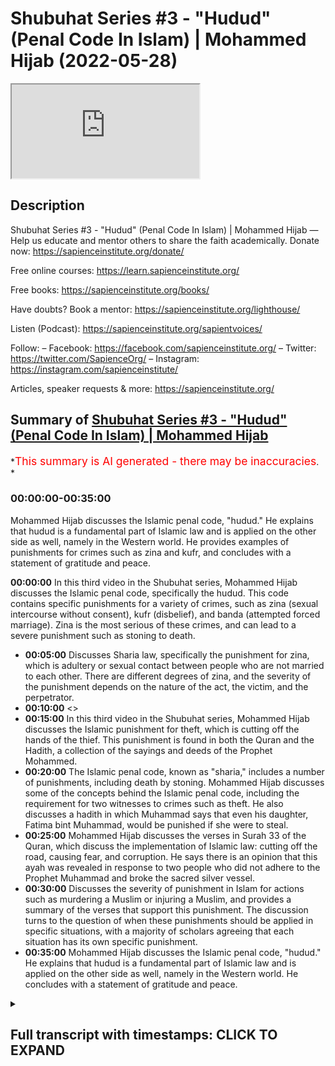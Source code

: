 # Shubuhat Series #3 - "Hudud" (Penal Code In Islam) | Mohammed Hijab (2022-05-28)

<iframe loading='lazy' allow='autoplay' src='https://www.youtube.com/embed/pVNN4R4fMng'></iframe>

## Description

Shubuhat Series #3 - "Hudud" (Penal Code In Islam) | Mohammed Hijab
—
Help us educate and mentor others to share the faith academically.
Donate now: <https://sapienceinstitute.org/donate/>

Free online courses: <https://learn.sapienceinstitute.org/>

Free books: <https://sapienceinstitute.org/books/>

Have doubts? Book a mentor: <https://sapienceinstitute.org/lighthouse/>

Listen (Podcast): <https://sapienceinstitute.org/sapientvoices/>

Follow:
– Facebook: <https://facebook.com/sapienceinstitute.org/>
– Twitter: <https://twitter.com/SapienceOrg/>
– Instagram: <https://instagram.com/sapienceinstitute/>

Articles, speaker requests & more: <https://sapienceinstitute.org/>

## Summary of [Shubuhat Series #3 - "Hudud" (Penal Code In Islam) | Mohammed Hijab](https://www.youtube.com/watch?v=pVNN4R4fMng)

*<span style="color:red; font-size:125%">This summary is AI generated - there may be inaccuracies</span>. *

### <a onclick="modifyYTiframeseektime('0')">00:00:00-00:35:00</a>

 Mohammed Hijab discusses the Islamic penal code, "hudud." He explains that hudud is a fundamental part of Islamic law and is applied on the other side as well, namely in the Western world. He provides examples of punishments for crimes such as zina and kufr, and concludes with a statement of gratitude and peace.

**<a onclick="modifyYTiframeseektime('0')">00:00:00</a>** In this third video in the Shubuhat series, Mohammed Hijab discusses the Islamic penal code, specifically the hudud. This code contains specific punishments for a variety of crimes, such as zina (sexual intercourse without consent), kufr (disbelief), and banda (attempted forced marriage). Zina is the most serious of these crimes, and can lead to a severe punishment such as stoning to death.

* **<a onclick="modifyYTiframeseektime('300')">00:05:00</a>** Discusses Sharia law, specifically the punishment for zina, which is adultery or sexual contact between people who are not married to each other. There are different degrees of zina, and the severity of the punishment depends on the nature of the act, the victim, and the perpetrator.
* **<a onclick="modifyYTiframeseektime('600')">00:10:00</a>** <>
* **<a onclick="modifyYTiframeseektime('900')">00:15:00</a>** In this third video in the Shubuhat series, Mohammed Hijab discusses the Islamic punishment for theft, which is cutting off the hands of the thief. This punishment is found in both the Quran and the Hadith, a collection of the sayings and deeds of the Prophet Mohammed.
* **<a onclick="modifyYTiframeseektime('1200')">00:20:00</a>** The Islamic penal code, known as "sharia," includes a number of punishments, including death by stoning. Mohammed Hijab discusses some of the concepts behind the Islamic penal code, including the requirement for two witnesses to crimes such as theft. He also discusses a hadith in which Muhammad says that even his daughter, Fatima bint Muhammad, would be punished if she were to steal.
* **<a onclick="modifyYTiframeseektime('1500')">00:25:00</a>** Mohammed Hijab discusses the verses in Surah 33 of the Quran, which discuss the implementation of Islamic law: cutting off the road, causing fear, and corruption. He says there is an opinion that this ayah was revealed in response to two people who did not adhere to the Prophet Muhammad and broke the sacred silver vessel.
* **<a onclick="modifyYTiframeseektime('1800')">00:30:00</a>** Discusses the severity of punishment in Islam for actions such as murdering a Muslim or injuring a Muslim, and provides a summary of the verses that support this punishment. The discussion turns to the question of when these punishments should be applied in specific situations, with a majority of scholars agreeing that each situation has its own specific punishment.
* **<a onclick="modifyYTiframeseektime('2100')">00:35:00</a>**  Mohammed Hijab discusses the Islamic penal code, "hudud." He explains that hudud is a fundamental part of Islamic law and is applied on the other side as well, namely in the Western world. He concludes with a statement of gratitude and peace.

<details><summary><h2>Full transcript with timestamps: CLICK TO EXPAND</h2></summary>

<a onclick="modifyYTiframeseektime('8')">0:00:08</a> welcome to another session  
<a onclick="modifyYTiframeseektime('9')">0:00:09</a> whereby we look at some of the  
<a onclick="modifyYTiframeseektime('12')">0:00:12</a> some of the misconceptions  
<a onclick="modifyYTiframeseektime('14')">0:00:14</a> about islam and we respond in kind today  
<a onclick="modifyYTiframeseektime('17')">0:00:17</a> we're going to be looking more generally  
<a onclick="modifyYTiframeseektime('18')">0:00:18</a> about the harod the punitive laws or the  
<a onclick="modifyYTiframeseektime('21')">0:00:21</a> penal code  
<a onclick="modifyYTiframeseektime('22')">0:00:22</a> in islam  
<a onclick="modifyYTiframeseektime('24')">0:00:24</a> and we've already dealt with riddha  
<a onclick="modifyYTiframeseektime('26')">0:00:26</a> which is  
<a onclick="modifyYTiframeseektime('27')">0:00:27</a> uh in the previous episode  
<a onclick="modifyYTiframeseektime('30')">0:00:30</a> and this is going to be something which  
<a onclick="modifyYTiframeseektime('31')">0:00:31</a> is participant-led so people here have  
<a onclick="modifyYTiframeseektime('33')">0:00:33</a> you know prepared something  
<a onclick="modifyYTiframeseektime('35')">0:00:35</a> and we have uh people of knowledge here  
<a onclick="modifyYTiframeseektime('36')">0:00:36</a> as well to correct us if we are wrong  
<a onclick="modifyYTiframeseektime('38')">0:00:38</a> because this is going to be a  
<a onclick="modifyYTiframeseektime('39')">0:00:39</a> intensive  
<a onclick="modifyYTiframeseektime('41')">0:00:41</a> uh class which requires specialism in  
<a onclick="modifyYTiframeseektime('43')">0:00:43</a> that area  
<a onclick="modifyYTiframeseektime('44')">0:00:44</a> meaning in the area of islamic  
<a onclick="modifyYTiframeseektime('46')">0:00:46</a> jurisprudence  
<a onclick="modifyYTiframeseektime('47')">0:00:47</a> so let's start with  
<a onclick="modifyYTiframeseektime('49')">0:00:49</a> uh the first  
<a onclick="modifyYTiframeseektime('50')">0:00:50</a> of  
<a onclick="modifyYTiframeseektime('51')">0:00:51</a> the hodud which we're going to be  
<a onclick="modifyYTiframeseektime('53')">0:00:53</a> dealing with today  
<a onclick="modifyYTiframeseektime('55')">0:00:55</a> let's start with something  
<a onclick="modifyYTiframeseektime('56')">0:00:56</a> maybe low laying in the sense which is  
<a onclick="modifyYTiframeseektime('59')">0:00:59</a> zina now zinna  
<a onclick="modifyYTiframeseektime('62')">0:01:02</a> yes there's there's two kinds of uh had  
<a onclick="modifyYTiframeseektime('65')">0:01:05</a> applied uh here  
<a onclick="modifyYTiframeseektime('67')">0:01:07</a> for two kinds of uh people  
<a onclick="modifyYTiframeseektime('69')">0:01:09</a> tell us what zuna is khan and tell us  
<a onclick="modifyYTiframeseektime('72')">0:01:12</a> what you've prepared what kind of uh  
<a onclick="modifyYTiframeseektime('75')">0:01:15</a> information you have on that  
<a onclick="modifyYTiframeseektime('77')">0:01:17</a> assalamualaikum  
<a onclick="modifyYTiframeseektime('86')">0:01:26</a> so zina is one of the uh  
<a onclick="modifyYTiframeseektime('88')">0:01:28</a> forbidden since one of the major  
<a onclick="modifyYTiframeseektime('90')">0:01:30</a> forbidden scenes uh in islam  
<a onclick="modifyYTiframeseektime('92')">0:01:32</a> after  
<a onclick="modifyYTiframeseektime('93')">0:01:33</a> a  
<a onclick="modifyYTiframeseektime('96')">0:01:36</a> mother  
<a onclick="modifyYTiframeseektime('98')">0:01:38</a> a mother killing someone yeah yeah  
<a onclick="modifyYTiframeseektime('101')">0:01:41</a> all religions agreed azina is  
<a onclick="modifyYTiframeseektime('104')">0:01:44</a> uh  
<a onclick="modifyYTiframeseektime('105')">0:01:45</a> norwegian allows it the pension the  
<a onclick="modifyYTiframeseektime('108')">0:01:48</a> punishment for zina is one of the most  
<a onclick="modifyYTiframeseektime('110')">0:01:50</a> severe punishments because it's violence  
<a onclick="modifyYTiframeseektime('112')">0:01:52</a> the owner of a lineage of  
<a onclick="modifyYTiframeseektime('115')">0:01:55</a> other personal people  
<a onclick="modifyYTiframeseektime('117')">0:01:57</a> and  
<a onclick="modifyYTiframeseektime('119')">0:01:59</a> in arabic and arabic the meaning of  
<a onclick="modifyYTiframeseektime('121')">0:02:01</a> dinner is immorality  
<a onclick="modifyYTiframeseektime('123')">0:02:03</a> and it has  
<a onclick="modifyYTiframeseektime('126')">0:02:06</a> a general meaning and a specific meaning  
<a onclick="modifyYTiframeseektime('130')">0:02:10</a> and  
<a onclick="modifyYTiframeseektime('131')">0:02:11</a> the general meaning includes that which  
<a onclick="modifyYTiframeseektime('133')">0:02:13</a> is punishable and the curse of  
<a onclick="modifyYTiframeseektime('136')">0:02:16</a> punishment and that which  
<a onclick="modifyYTiframeseektime('138')">0:02:18</a> it doesn't carry upon punishment  
<a onclick="modifyYTiframeseektime('140')">0:02:20</a> and  
<a onclick="modifyYTiframeseektime('143')">0:02:23</a> even a bus  
<a onclick="modifyYTiframeseektime('144')">0:02:24</a> uh  
<a onclick="modifyYTiframeseektime('146')">0:02:26</a> may love uh be  
<a onclick="modifyYTiframeseektime('148')">0:02:28</a> placed with him said i have never heard  
<a onclick="modifyYTiframeseektime('150')">0:02:30</a> any better definition of small fault  
<a onclick="modifyYTiframeseektime('153')">0:02:33</a> than which abu herrera  
<a onclick="modifyYTiframeseektime('162')">0:02:42</a> allah has decreed for every son of adam  
<a onclick="modifyYTiframeseektime('164')">0:02:44</a> his share of izina and there is no way  
<a onclick="modifyYTiframeseektime('166')">0:02:46</a> to escape from it the zener of the eyes  
<a onclick="modifyYTiframeseektime('169')">0:02:49</a> is aggressive of the tongue is the  
<a onclick="modifyYTiframeseektime('171')">0:02:51</a> speaking and the gene of the mind is  
<a onclick="modifyYTiframeseektime('173')">0:02:53</a> wishing and hopping  
<a onclick="modifyYTiframeseektime('174')">0:02:54</a> then the private part either acts upon  
<a onclick="modifyYTiframeseektime('177')">0:02:57</a> this or it doesn't  
<a onclick="modifyYTiframeseektime('180')">0:03:00</a> um  
<a onclick="modifyYTiframeseektime('183')">0:03:03</a> so basically xena is not always  
<a onclick="modifyYTiframeseektime('185')">0:03:05</a> associated with uh  
<a onclick="modifyYTiframeseektime('187')">0:03:07</a> private parts itself all right so let's  
<a onclick="modifyYTiframeseektime('189')">0:03:09</a> stop there for a second there's a very  
<a onclick="modifyYTiframeseektime('190')">0:03:10</a> powerful hadith a very important one  
<a onclick="modifyYTiframeseektime('193')">0:03:13</a> um  
<a onclick="modifyYTiframeseektime('194')">0:03:14</a> the hadith of that there's a share of  
<a onclick="modifyYTiframeseektime('195')">0:03:15</a> zina attributed to everyone that's the  
<a onclick="modifyYTiframeseektime('197')">0:03:17</a> son of adam  
<a onclick="modifyYTiframeseektime('198')">0:03:18</a> and that so zilla in the sense that you  
<a onclick="modifyYTiframeseektime('200')">0:03:20</a> know you can look at something and you  
<a onclick="modifyYTiframeseektime('201')">0:03:21</a> cannot lower your gaze  
<a onclick="modifyYTiframeseektime('203')">0:03:23</a> that's a kind of zina but it's that kind  
<a onclick="modifyYTiframeseektime('205')">0:03:25</a> of zina is that punishable like if  
<a onclick="modifyYTiframeseektime('207')">0:03:27</a> someone looks at someone you're gonna  
<a onclick="modifyYTiframeseektime('208')">0:03:28</a> get punished for that  
<a onclick="modifyYTiframeseektime('210')">0:03:30</a> uh you could be punished and yeah after  
<a onclick="modifyYTiframeseektime('214')">0:03:34</a> yeah yeah but is there a punitive love  
<a onclick="modifyYTiframeseektime('215')">0:03:35</a> for no no  
<a onclick="modifyYTiframeseektime('217')">0:03:37</a> so um  
<a onclick="modifyYTiframeseektime('218')">0:03:38</a> this is a good uh hadith because it's  
<a onclick="modifyYTiframeseektime('221')">0:03:41</a> very powerful but the zina that we're  
<a onclick="modifyYTiframeseektime('223')">0:03:43</a> looking for at is what kind of what what  
<a onclick="modifyYTiframeseektime('225')">0:03:45</a> kind what do we mean by zina  
<a onclick="modifyYTiframeseektime('227')">0:03:47</a> um  
<a onclick="modifyYTiframeseektime('229')">0:03:49</a> we mean zina more in in terms of uh  
<a onclick="modifyYTiframeseektime('232')">0:03:52</a> religious understanding yeah so uh the  
<a onclick="modifyYTiframeseektime('234')">0:03:54</a> the what the fukuha understand by the  
<a onclick="modifyYTiframeseektime('236')">0:03:56</a> word zina  
<a onclick="modifyYTiframeseektime('237')">0:03:57</a> or meaning what the jurors understand  
<a onclick="modifyYTiframeseektime('239')">0:03:59</a> what does it entail  
<a onclick="modifyYTiframeseektime('246')">0:04:06</a> they talk more about in the  
<a onclick="modifyYTiframeseektime('248')">0:04:08</a> sexual intercourse yes okay yeah so how  
<a onclick="modifyYTiframeseektime('250')">0:04:10</a> did you define that  
<a onclick="modifyYTiframeseektime('252')">0:04:12</a> so it would be uh  
<a onclick="modifyYTiframeseektime('255')">0:04:15</a> that which includes uh penetration  
<a onclick="modifyYTiframeseektime('258')">0:04:18</a> and how do you define that sorry to be  
<a onclick="modifyYTiframeseektime('259')">0:04:19</a> specific well they have very specific  
<a onclick="modifyYTiframeseektime('262')">0:04:22</a> they have very specific so they yeah so  
<a onclick="modifyYTiframeseektime('263')">0:04:23</a> basically in this representation so  
<a onclick="modifyYTiframeseektime('267')">0:04:27</a> in the sense of like  
<a onclick="modifyYTiframeseektime('269')">0:04:29</a> the power of the penis needs to  
<a onclick="modifyYTiframeseektime('272')">0:04:32</a> just go  
<a onclick="modifyYTiframeseektime('274')">0:04:34</a> in  
<a onclick="modifyYTiframeseektime('274')">0:04:34</a> inside  
<a onclick="modifyYTiframeseektime('276')">0:04:36</a> uh the private parts of the female i  
<a onclick="modifyYTiframeseektime('278')">0:04:38</a> mean yeah  
<a onclick="modifyYTiframeseektime('279')">0:04:39</a> though though  
<a onclick="modifyYTiframeseektime('283')">0:04:43</a> literally what they say is like you know  
<a onclick="modifyYTiframeseektime('286')">0:04:46</a> which is like the tip of the so like the  
<a onclick="modifyYTiframeseektime('289')">0:04:49</a> tip of the penis the head of the penis  
<a onclick="modifyYTiframeseektime('291')">0:04:51</a> it goes into  
<a onclick="modifyYTiframeseektime('293')">0:04:53</a> either  
<a onclick="modifyYTiframeseektime('294')">0:04:54</a> the vagina or the anus  
<a onclick="modifyYTiframeseektime('298')">0:04:58</a> both of those two things any of those  
<a onclick="modifyYTiframeseektime('300')">0:05:00</a> two things are one thing yeah both of  
<a onclick="modifyYTiframeseektime('302')">0:05:02</a> those things will be considered  
<a onclick="modifyYTiframeseektime('304')">0:05:04</a> so there's a hat for that there's a  
<a onclick="modifyYTiframeseektime('306')">0:05:06</a> punitive law that's where the punitive  
<a onclick="modifyYTiframeseektime('308')">0:05:08</a> laws are let me be sorry to be very  
<a onclick="modifyYTiframeseektime('310')">0:05:10</a> annie this might be any sorry to be uh  
<a onclick="modifyYTiframeseektime('313')">0:05:13</a> yani whatever but if somebody  
<a onclick="modifyYTiframeseektime('316')">0:05:16</a> if if somebody put his penis in  
<a onclick="modifyYTiframeseektime('318')">0:05:18</a> someone's mouth  
<a onclick="modifyYTiframeseektime('322')">0:05:22</a> is there a had attached to that  
<a onclick="modifyYTiframeseektime('323')">0:05:23</a> necessarily  
<a onclick="modifyYTiframeseektime('325')">0:05:25</a> okay there might be something else  
<a onclick="modifyYTiframeseektime('327')">0:05:27</a> called tazirat or you know that  
<a onclick="modifyYTiframeseektime('329')">0:05:29</a> but there's no had right there's no  
<a onclick="modifyYTiframeseektime('331')">0:05:31</a> actual and we'll talk about what the  
<a onclick="modifyYTiframeseektime('332')">0:05:32</a> head is there's no actual uh punishment  
<a onclick="modifyYTiframeseektime('335')">0:05:35</a> in a punitive sense  
<a onclick="modifyYTiframeseektime('337')">0:05:37</a> what about and sorry once again for the  
<a onclick="modifyYTiframeseektime('339')">0:05:39</a> explicit nature but we're living in the  
<a onclick="modifyYTiframeseektime('340')">0:05:40</a> lgbtq era  
<a onclick="modifyYTiframeseektime('342')">0:05:42</a> and this needs to be delineated but if a  
<a onclick="modifyYTiframeseektime('345')">0:05:45</a> woman  
<a onclick="modifyYTiframeseektime('347')">0:05:47</a> puts her vagina on another woman's  
<a onclick="modifyYTiframeseektime('348')">0:05:48</a> vagina  
<a onclick="modifyYTiframeseektime('351')">0:05:51</a> there's no heart for that  
<a onclick="modifyYTiframeseektime('352')">0:05:52</a> yeah once again this goes into the realm  
<a onclick="modifyYTiframeseektime('354')">0:05:54</a> of  
<a onclick="modifyYTiframeseektime('355')">0:05:55</a> so something which the the authorities  
<a onclick="modifyYTiframeseektime('357')">0:05:57</a> will have to look at  
<a onclick="modifyYTiframeseektime('359')">0:05:59</a> because  
<a onclick="modifyYTiframeseektime('359')">0:05:59</a> so this is very important as zena is  
<a onclick="modifyYTiframeseektime('362')">0:06:02</a> defined very very strictly actually  
<a onclick="modifyYTiframeseektime('365')">0:06:05</a> what about if a man and a woman  
<a onclick="modifyYTiframeseektime('367')">0:06:07</a> touch each other in anything except for  
<a onclick="modifyYTiframeseektime('370')">0:06:10</a> the penetration like they molest each  
<a onclick="modifyYTiframeseektime('372')">0:06:12</a> other they'll put it that way or  
<a onclick="modifyYTiframeseektime('374')">0:06:14</a> feel  
<a onclick="modifyYTiframeseektime('375')">0:06:15</a> feel each other up or i don't know the  
<a onclick="modifyYTiframeseektime('376')">0:06:16</a> language of the foreplay or yeah the  
<a onclick="modifyYTiframeseektime('380')">0:06:20</a> is enough but it's not it's not  
<a onclick="modifyYTiframeseektime('383')">0:06:23</a> punishable it's not the one that we're  
<a onclick="modifyYTiframeseektime('384')">0:06:24</a> talking about where there's ahead  
<a onclick="modifyYTiframeseektime('387')">0:06:27</a> continue please  
<a onclick="modifyYTiframeseektime('389')">0:06:29</a> um yeah so  
<a onclick="modifyYTiframeseektime('391')">0:06:31</a> we have  
<a onclick="modifyYTiframeseektime('392')">0:06:32</a> a we have i ass in the quran where god  
<a onclick="modifyYTiframeseektime('395')">0:06:35</a> forbids  
<a onclick="modifyYTiframeseektime('397')">0:06:37</a> xena and anything that leads to zina  
<a onclick="modifyYTiframeseektime('399')">0:06:39</a> uh such as afrulkan 25 6870  
<a onclick="modifyYTiframeseektime('403')">0:06:43</a> uh shall every day  
<a onclick="modifyYTiframeseektime('407')">0:06:47</a> and those who invoke not any other god  
<a onclick="modifyYTiframeseektime('409')">0:06:49</a> along with allah nor kill such life as  
<a onclick="modifyYTiframeseektime('412')">0:06:52</a> allah has forbidden except for just  
<a onclick="modifyYTiframeseektime('414')">0:06:54</a> cause nor commit illegal sexual  
<a onclick="modifyYTiframeseektime('416')">0:06:56</a> intercourse and whoever does this shall  
<a onclick="modifyYTiframeseektime('418')">0:06:58</a> receive the punishment  
<a onclick="modifyYTiframeseektime('421')">0:07:01</a> the turn the tournament  
<a onclick="modifyYTiframeseektime('423')">0:07:03</a> will be doubled to him and on the day of  
<a onclick="modifyYTiframeseektime('424')">0:07:04</a> the resurrection and he will abide the  
<a onclick="modifyYTiframeseektime('427')">0:07:07</a> ring  
<a onclick="modifyYTiframeseektime('428')">0:07:08</a> in disgrace except those who repent and  
<a onclick="modifyYTiframeseektime('430')">0:07:10</a> believe and those  
<a onclick="modifyYTiframeseektime('433')">0:07:13</a> those sorry and believe and do righteous  
<a onclick="modifyYTiframeseektime('436')">0:07:16</a> deeds  
<a onclick="modifyYTiframeseektime('436')">0:07:16</a> for those allah will change the sins  
<a onclick="modifyYTiframeseektime('438')">0:07:18</a> into good deeds and allies  
<a onclick="modifyYTiframeseektime('440')">0:07:20</a> of  
<a onclick="modifyYTiframeseektime('441')">0:07:21</a> forgiving and most merciful  
<a onclick="modifyYTiframeseektime('444')">0:07:24</a> we also have a sural israel 1732  
<a onclick="modifyYTiframeseektime('448')">0:07:28</a> and  
<a onclick="modifyYTiframeseektime('449')">0:07:29</a> come not need to unlawful sexual  
<a onclick="modifyYTiframeseektime('451')">0:07:31</a> intercourse but it is a  
<a onclick="modifyYTiframeseektime('453')">0:07:33</a> fajisa fahisha sorry flash faction and  
<a onclick="modifyYTiframeseektime('457')">0:07:37</a> um and  
<a onclick="modifyYTiframeseektime('458')">0:07:38</a> it would weigh  
<a onclick="modifyYTiframeseektime('459')">0:07:39</a> an evil way exactly  
<a onclick="modifyYTiframeseektime('462')">0:07:42</a> so  
<a onclick="modifyYTiframeseektime('465')">0:07:45</a> said the scholars said that the phrase  
<a onclick="modifyYTiframeseektime('468')">0:07:48</a> and come not even close come no need to  
<a onclick="modifyYTiframeseektime('471')">0:07:51</a> enough or sexual intercourse is more  
<a onclick="modifyYTiframeseektime('473')">0:07:53</a> eloquent than merely just saying don't  
<a onclick="modifyYTiframeseektime('475')">0:07:55</a> come  
<a onclick="modifyYTiframeseektime('476')">0:07:56</a> then  
<a onclick="modifyYTiframeseektime('478')">0:07:58</a> because the meaning is  
<a onclick="modifyYTiframeseektime('479')">0:07:59</a> uh do not even come close to you know  
<a onclick="modifyYTiframeseektime('482')">0:08:02</a> basically yeah yeah but now my question  
<a onclick="modifyYTiframeseektime('484')">0:08:04</a> to you is what is the  
<a onclick="modifyYTiframeseektime('486')">0:08:06</a> punishment for zina and what categories  
<a onclick="modifyYTiframeseektime('489')">0:08:09</a> do we have for it so say for let's put  
<a onclick="modifyYTiframeseektime('491')">0:08:11</a> ourselves in a situation classically now  
<a onclick="modifyYTiframeseektime('493')">0:08:13</a> we're not saying this is implementable  
<a onclick="modifyYTiframeseektime('494')">0:08:14</a> just to be very clear in the uk or  
<a onclick="modifyYTiframeseektime('496')">0:08:16</a> europe or something like that we're not  
<a onclick="modifyYTiframeseektime('498')">0:08:18</a> saying that you can do this in your  
<a onclick="modifyYTiframeseektime('500')">0:08:20</a> homes or that's so you know we are  
<a onclick="modifyYTiframeseektime('502')">0:08:22</a> saying classically in an islamic state  
<a onclick="modifyYTiframeseektime('504')">0:08:24</a> what would have been the punishment  
<a onclick="modifyYTiframeseektime('506')">0:08:26</a> for  
<a onclick="modifyYTiframeseektime('507')">0:08:27</a> uh  
<a onclick="modifyYTiframeseektime('508')">0:08:28</a> for something like zana what and what  
<a onclick="modifyYTiframeseektime('510')">0:08:30</a> kind of categories do we have  
<a onclick="modifyYTiframeseektime('513')">0:08:33</a> so  
<a onclick="modifyYTiframeseektime('514')">0:08:34</a> and the degree so the  
<a onclick="modifyYTiframeseektime('516')">0:08:36</a> scene of genome  
<a onclick="modifyYTiframeseektime('517')">0:08:37</a> the degree may  
<a onclick="modifyYTiframeseektime('518')">0:08:38</a> vary basically  
<a onclick="modifyYTiframeseektime('520')">0:08:40</a> and the gravity of defense depends also  
<a onclick="modifyYTiframeseektime('522')">0:08:42</a> on the nature of of the circumstances of  
<a onclick="modifyYTiframeseektime('524')">0:08:44</a> the deed  
<a onclick="modifyYTiframeseektime('525')">0:08:45</a> although all zina is haram  
<a onclick="modifyYTiframeseektime('529')">0:08:49</a> media cena actually major  
<a onclick="modifyYTiframeseektime('532')">0:08:52</a> scene military a medicine  
<a onclick="modifyYTiframeseektime('535')">0:08:55</a> an act of immorality  
<a onclick="modifyYTiframeseektime('537')">0:08:57</a> would be  
<a onclick="modifyYTiframeseektime('538')">0:08:58</a> for instance  
<a onclick="modifyYTiframeseektime('539')">0:08:59</a> having a  
<a onclick="modifyYTiframeseektime('542')">0:09:02</a> sexual intercourse  
<a onclick="modifyYTiframeseektime('544')">0:09:04</a> with someone that is  
<a onclick="modifyYTiframeseektime('546')">0:09:06</a> your  
<a onclick="modifyYTiframeseektime('547')">0:09:07</a> family member such as you know okay  
<a onclick="modifyYTiframeseektime('549')">0:09:09</a> that's that's a good that's a good way  
<a onclick="modifyYTiframeseektime('550')">0:09:10</a> of  
<a onclick="modifyYTiframeseektime('551')">0:09:11</a> it's yeah  
<a onclick="modifyYTiframeseektime('552')">0:09:12</a> that's a that's a good way to start  
<a onclick="modifyYTiframeseektime('553')">0:09:13</a> actually because we forget that  
<a onclick="modifyYTiframeseektime('554')">0:09:14</a> sometimes for example you're saying that  
<a onclick="modifyYTiframeseektime('557')">0:09:17</a> having intercourse with your mom sorry  
<a onclick="modifyYTiframeseektime('560')">0:09:20</a> to say or your sister or something like  
<a onclick="modifyYTiframeseektime('563')">0:09:23</a> that  
<a onclick="modifyYTiframeseektime('563')">0:09:23</a> that the punishment for that some some  
<a onclick="modifyYTiframeseektime('565')">0:09:25</a> jurors have said  
<a onclick="modifyYTiframeseektime('567')">0:09:27</a> is you know is is a higher punishment  
<a onclick="modifyYTiframeseektime('569')">0:09:29</a> even than the punishment that is  
<a onclick="modifyYTiframeseektime('571')">0:09:31</a> prescribed for the rest of yeah yeah and  
<a onclick="modifyYTiframeseektime('577')">0:09:37</a> so obviously  
<a onclick="modifyYTiframeseektime('579')">0:09:39</a> if the person  
<a onclick="modifyYTiframeseektime('581')">0:09:41</a> after we have  
<a onclick="modifyYTiframeseektime('583')">0:09:43</a> if the person is your neighbor or the  
<a onclick="modifyYTiframeseektime('586')">0:09:46</a> person is a  
<a onclick="modifyYTiframeseektime('590')">0:09:50</a> the husband is on uh  
<a onclick="modifyYTiframeseektime('592')">0:09:52</a> on jihad or the husband is away  
<a onclick="modifyYTiframeseektime('595')">0:09:55</a> so  
<a onclick="modifyYTiframeseektime('596')">0:09:56</a> depending on how many  
<a onclick="modifyYTiframeseektime('598')">0:09:58</a> things you affect  
<a onclick="modifyYTiframeseektime('600')">0:10:00</a> the punishment is worse okay well let's  
<a onclick="modifyYTiframeseektime('602')">0:10:02</a> let's start you're right i mean this is  
<a onclick="modifyYTiframeseektime('603')">0:10:03</a> a very good powerful point so  
<a onclick="modifyYTiframeseektime('605')">0:10:05</a> maybe people would have forgotten  
<a onclick="modifyYTiframeseektime('608')">0:10:08</a> what's the punishment for someone who's  
<a onclick="modifyYTiframeseektime('610')">0:10:10</a> never been married before man or woman  
<a onclick="modifyYTiframeseektime('613')">0:10:13</a> committing a sexual act  
<a onclick="modifyYTiframeseektime('616')">0:10:16</a> and that can that has been witnessed by  
<a onclick="modifyYTiframeseektime('617')">0:10:17</a> four male um  
<a onclick="modifyYTiframeseektime('620')">0:10:20</a> just witnesses that have all seen the  
<a onclick="modifyYTiframeseektime('622')">0:10:22</a> pen go into the ink what's the meaning  
<a onclick="modifyYTiframeseektime('624')">0:10:24</a> that the penis going into the vagina  
<a onclick="modifyYTiframeseektime('626')">0:10:26</a> what is the punishment for that so  
<a onclick="modifyYTiframeseektime('630')">0:10:30</a> for those that kumasina before married  
<a onclick="modifyYTiframeseektime('633')">0:10:33</a> meaning they're not married  
<a onclick="modifyYTiframeseektime('634')">0:10:34</a> or none of them so  
<a onclick="modifyYTiframeseektime('637')">0:10:37</a> neither the boy or the girl are made  
<a onclick="modifyYTiframeseektime('640')">0:10:40</a> it's a hundred lashes yes  
<a onclick="modifyYTiframeseektime('642')">0:10:42</a> uh if  
<a onclick="modifyYTiframeseektime('644')">0:10:44</a> obviously they need four weaknesses  
<a onclick="modifyYTiframeseektime('647')">0:10:47</a> uh that can prove and i can testify that  
<a onclick="modifyYTiframeseektime('650')">0:10:50</a> what if there's only three witnesses  
<a onclick="modifyYTiframeseektime('652')">0:10:52</a> by the four male witnesses you know what  
<a onclick="modifyYTiframeseektime('654')">0:10:54</a> if there's three  
<a onclick="modifyYTiframeseektime('655')">0:10:55</a> yeah it's not enough well if there's two  
<a onclick="modifyYTiframeseektime('657')">0:10:57</a> no it's not enough it needs to be four  
<a onclick="modifyYTiframeseektime('659')">0:10:59</a> and this you can't you can't use a  
<a onclick="modifyYTiframeseektime('663')">0:11:03</a> dna  
<a onclick="modifyYTiframeseektime('664')">0:11:04</a> or a video or anything it needs to be  
<a onclick="modifyYTiframeseektime('668')">0:11:08</a> a  
<a onclick="modifyYTiframeseektime('669')">0:11:09</a> a  
<a onclick="modifyYTiframeseektime('670')">0:11:10</a> a person needs to be four persons  
<a onclick="modifyYTiframeseektime('673')">0:11:13</a> to to be able to okay what if the person  
<a onclick="modifyYTiframeseektime('676')">0:11:16</a> confesses  
<a onclick="modifyYTiframeseektime('677')">0:11:17</a> if the person confesses yeah that's  
<a onclick="modifyYTiframeseektime('679')">0:11:19</a> polite okay what if one of them  
<a onclick="modifyYTiframeseektime('681')">0:11:21</a> confesses and the other one denies  
<a onclick="modifyYTiframeseektime('685')">0:11:25</a> that's a good question  
<a onclick="modifyYTiframeseektime('686')">0:11:26</a> okay we'll pause the video in a second  
<a onclick="modifyYTiframeseektime('689')">0:11:29</a> these questions are going to come to  
<a onclick="modifyYTiframeseektime('690')">0:11:30</a> mind  
<a onclick="modifyYTiframeseektime('692')">0:11:32</a> i i i'm going to make sure of it  
<a onclick="modifyYTiframeseektime('694')">0:11:34</a> but the point the point is is that  
<a onclick="modifyYTiframeseektime('698')">0:11:38</a> we need to differentiate between two  
<a onclick="modifyYTiframeseektime('699')">0:11:39</a> things yeah  
<a onclick="modifyYTiframeseektime('700')">0:11:40</a> the one who's been married before and  
<a onclick="modifyYTiframeseektime('702')">0:11:42</a> the one who's not been married before  
<a onclick="modifyYTiframeseektime('703')">0:11:43</a> because the majority of jurors  
<a onclick="modifyYTiframeseektime('705')">0:11:45</a> they define the mohsan as the person  
<a onclick="modifyYTiframeseektime('708')">0:11:48</a> who's been married before so for example  
<a onclick="modifyYTiframeseektime('710')">0:11:50</a> say you've got married  
<a onclick="modifyYTiframeseektime('713')">0:11:53</a> and then you got divorced  
<a onclick="modifyYTiframeseektime('715')">0:11:55</a> yeah  
<a onclick="modifyYTiframeseektime('716')">0:11:56</a> the punishment for you will forever be  
<a onclick="modifyYTiframeseektime('718')">0:11:58</a> different now to the one who's never  
<a onclick="modifyYTiframeseektime('720')">0:12:00</a> been married before  
<a onclick="modifyYTiframeseektime('722')">0:12:02</a> i have a question  
<a onclick="modifyYTiframeseektime('723')">0:12:03</a> no problem but do you get the concept  
<a onclick="modifyYTiframeseektime('725')">0:12:05</a> first so repeat to me what i've just  
<a onclick="modifyYTiframeseektime('727')">0:12:07</a> said so basically if you if you have if  
<a onclick="modifyYTiframeseektime('729')">0:12:09</a> you're never married before  
<a onclick="modifyYTiframeseektime('731')">0:12:11</a> your punishment would be 100 lashes but  
<a onclick="modifyYTiframeseektime('733')">0:12:13</a> if you once you get married even if you  
<a onclick="modifyYTiframeseektime('735')">0:12:15</a> get divorced yes  
<a onclick="modifyYTiframeseektime('737')">0:12:17</a> your punishment is not the same what is  
<a onclick="modifyYTiframeseektime('739')">0:12:19</a> that it's done it's turning to death  
<a onclick="modifyYTiframeseektime('741')">0:12:21</a> yeah so it's a capital punishment yes  
<a onclick="modifyYTiframeseektime('743')">0:12:23</a> that's the classical law yeah  
<a onclick="modifyYTiframeseektime('745')">0:12:25</a> okay and uh is that just is that is only  
<a onclick="modifyYTiframeseektime('747')">0:12:27</a> for men or for women as well  
<a onclick="modifyYTiframeseektime('749')">0:12:29</a> for what so it's not a male disc it's  
<a onclick="modifyYTiframeseektime('750')">0:12:30</a> not a  
<a onclick="modifyYTiframeseektime('751')">0:12:31</a> female discrimination law no so it's for  
<a onclick="modifyYTiframeseektime('754')">0:12:34</a> both males and females it's a success  
<a onclick="modifyYTiframeseektime('757')">0:12:37</a> and what what's the re what's the  
<a onclick="modifyYTiframeseektime('758')">0:12:38</a> evidentiary bar here what needs to be  
<a onclick="modifyYTiframeseektime('760')">0:12:40</a> seen  
<a onclick="modifyYTiframeseektime('762')">0:12:42</a> proof you need to have approved that and  
<a onclick="modifyYTiframeseektime('763')">0:12:43</a> what's the proof for witnesses what  
<a onclick="modifyYTiframeseektime('765')">0:12:45</a> about this three  
<a onclick="modifyYTiframeseektime('767')">0:12:47</a> no this is it's not promising good okay  
<a onclick="modifyYTiframeseektime('769')">0:12:49</a> we're gonna pause the camera now and  
<a onclick="modifyYTiframeseektime('770')">0:12:50</a> we're going to ask some some questions  
<a onclick="modifyYTiframeseektime('772')">0:12:52</a> and we're going to open up for a group  
<a onclick="modifyYTiframeseektime('773')">0:12:53</a> discussion and we're going to come back  
<a onclick="modifyYTiframeseektime('776')">0:12:56</a> and  
<a onclick="modifyYTiframeseektime('777')">0:12:57</a> tell us to tell you the  
<a onclick="modifyYTiframeseektime('779')">0:12:59</a> end user there  
<a onclick="modifyYTiframeseektime('780')">0:13:00</a> what we've what we've said but so far so  
<a onclick="modifyYTiframeseektime('782')">0:13:02</a> good  
<a onclick="modifyYTiframeseektime('785')">0:13:05</a> all right so uh the group had a long  
<a onclick="modifyYTiframeseektime('786')">0:13:06</a> discussion and we covered many topics  
<a onclick="modifyYTiframeseektime('788')">0:13:08</a> and i'll tell you a few of them which i  
<a onclick="modifyYTiframeseektime('789')">0:13:09</a> think are most pertinent to this  
<a onclick="modifyYTiframeseektime('791')">0:13:11</a> particular  
<a onclick="modifyYTiframeseektime('792')">0:13:12</a> recording uh we we discussed um the  
<a onclick="modifyYTiframeseektime('795')">0:13:15</a> different types of things that are  
<a onclick="modifyYTiframeseektime('796')">0:13:16</a> mentioned classically in the books of  
<a onclick="modifyYTiframeseektime('799')">0:13:19</a> and then we had a discussion about the  
<a onclick="modifyYTiframeseektime('801')">0:13:21</a> evidentiary bar and  
<a onclick="modifyYTiframeseektime('803')">0:13:23</a> well clearly in the islamic tradition  
<a onclick="modifyYTiframeseektime('805')">0:13:25</a> the evidentiary bar  
<a onclick="modifyYTiframeseektime('807')">0:13:27</a> for  
<a onclick="modifyYTiframeseektime('808')">0:13:28</a> the legal system and when it comes to  
<a onclick="modifyYTiframeseektime('810')">0:13:30</a> zina is quite high  
<a onclick="modifyYTiframeseektime('811')">0:13:31</a> and some scholars of islam like  
<a onclick="modifyYTiframeseektime('814')">0:13:34</a> others they said that you know in fact  
<a onclick="modifyYTiframeseektime('817')">0:13:37</a> their evidentiary baffled zinna which is  
<a onclick="modifyYTiframeseektime('819')">0:13:39</a> the four witnesses or having to witness  
<a onclick="modifyYTiframeseektime('821')">0:13:41</a> the pen going into the ink the  
<a onclick="modifyYTiframeseektime('823')">0:13:43</a> proverbial pen going into the proverbial  
<a onclick="modifyYTiframeseektime('825')">0:13:45</a> ink  
<a onclick="modifyYTiframeseektime('826')">0:13:46</a> that it was so high that it had never  
<a onclick="modifyYTiframeseektime('828')">0:13:48</a> been implemented  
<a onclick="modifyYTiframeseektime('829')">0:13:49</a> uh  
<a onclick="modifyYTiframeseektime('830')">0:13:50</a> ever at the time of islam in fact  
<a onclick="modifyYTiframeseektime('833')">0:13:53</a> there was a famous incident  
<a onclick="modifyYTiframeseektime('835')">0:13:55</a> with him and there were four witnesses  
<a onclick="modifyYTiframeseektime('838')">0:13:58</a> one of the witnesses  
<a onclick="modifyYTiframeseektime('840')">0:14:00</a> abu bakr  
<a onclick="modifyYTiframeseektime('844')">0:14:04</a> went against what the rest of the  
<a onclick="modifyYTiframeseektime('846')">0:14:06</a> witnesses said  
<a onclick="modifyYTiframeseektime('848')">0:14:08</a> and the other witnesses had seen graphic  
<a onclick="modifyYTiframeseektime('850')">0:14:10</a> details and so on  
<a onclick="modifyYTiframeseektime('851')">0:14:11</a> and yet  
<a onclick="modifyYTiframeseektime('852')">0:14:12</a> despite that being the case  
<a onclick="modifyYTiframeseektime('855')">0:14:15</a> that the punishment was not carried out  
<a onclick="modifyYTiframeseektime('858')">0:14:18</a> and so for this punishment to be carried  
<a onclick="modifyYTiframeseektime('860')">0:14:20</a> out  
<a onclick="modifyYTiframeseektime('861')">0:14:21</a> uh in fact  
<a onclick="modifyYTiframeseektime('862')">0:14:22</a> uh you know  
<a onclick="modifyYTiframeseektime('864')">0:14:24</a> for this punishment to be carried out  
<a onclick="modifyYTiframeseektime('866')">0:14:26</a> for the most cases if any time at all it  
<a onclick="modifyYTiframeseektime('868')">0:14:28</a> would usually be done through confession  
<a onclick="modifyYTiframeseektime('870')">0:14:30</a> interestingly  
<a onclick="modifyYTiframeseektime('871')">0:14:31</a> we also discussed and that  
<a onclick="modifyYTiframeseektime('873')">0:14:33</a> the people had some evidences there  
<a onclick="modifyYTiframeseektime('876')">0:14:36</a> said that it's permissible for someone  
<a onclick="modifyYTiframeseektime('878')">0:14:38</a> who is asked to confess  
<a onclick="modifyYTiframeseektime('880')">0:14:40</a> to  
<a onclick="modifyYTiframeseektime('881')">0:14:41</a> not confess in fact to uh  
<a onclick="modifyYTiframeseektime('884')">0:14:44</a> to say that he didn't do or she didn't  
<a onclick="modifyYTiframeseektime('886')">0:14:46</a> do the thing  
<a onclick="modifyYTiframeseektime('887')">0:14:47</a> in question and that is because the  
<a onclick="modifyYTiframeseektime('889')">0:14:49</a> sharia itself  
<a onclick="modifyYTiframeseektime('890')">0:14:50</a> it pushes people away from  
<a onclick="modifyYTiframeseektime('892')">0:14:52</a> these kinds of punishments and  
<a onclick="modifyYTiframeseektime('894')">0:14:54</a> this brings us to the point that really  
<a onclick="modifyYTiframeseektime('896')">0:14:56</a> these laws are meant first and foremost  
<a onclick="modifyYTiframeseektime('899')">0:14:59</a> as a deterrent  
<a onclick="modifyYTiframeseektime('900')">0:15:00</a> but of course if we're saying that and  
<a onclick="modifyYTiframeseektime('903')">0:15:03</a> when the evidentiary bar is so high  
<a onclick="modifyYTiframeseektime('906')">0:15:06</a> one cannot ask the question  
<a onclick="modifyYTiframeseektime('908')">0:15:08</a> that what about people that do things  
<a onclick="modifyYTiframeseektime('911')">0:15:11</a> which uh you know could be of a sexual  
<a onclick="modifyYTiframeseektime('913')">0:15:13</a> nature could be exploitative  
<a onclick="modifyYTiframeseektime('916')">0:15:16</a> uh  
<a onclick="modifyYTiframeseektime('917')">0:15:17</a> and there could be good evidence  
<a onclick="modifyYTiframeseektime('918')">0:15:18</a> circumstantial evidence for it but which  
<a onclick="modifyYTiframeseektime('921')">0:15:21</a> uh the evidence is not met the four  
<a onclick="modifyYTiframeseektime('922')">0:15:22</a> witnesses are not there and so on  
<a onclick="modifyYTiframeseektime('924')">0:15:24</a> in which case we discussed at  
<a onclick="modifyYTiframeseektime('926')">0:15:26</a> considerable length  
<a onclick="modifyYTiframeseektime('927')">0:15:27</a> the matter of attack in islam  
<a onclick="modifyYTiframeseektime('931')">0:15:31</a> now tazirat are these punishments which  
<a onclick="modifyYTiframeseektime('933')">0:15:33</a> are not clearly spelled out in the quran  
<a onclick="modifyYTiframeseektime('936')">0:15:36</a> in  
<a onclick="modifyYTiframeseektime('937')">0:15:37</a> in in  
<a onclick="modifyYTiframeseektime('938')">0:15:38</a> a format which says that this is how  
<a onclick="modifyYTiframeseektime('939')">0:15:39</a> many lashes or this is what penalty that  
<a onclick="modifyYTiframeseektime('942')">0:15:42</a> person  
<a onclick="modifyYTiframeseektime('943')">0:15:43</a> gets  
<a onclick="modifyYTiframeseektime('944')">0:15:44</a> but in fact  
<a onclick="modifyYTiframeseektime('946')">0:15:46</a> these tassie rocks according to people  
<a onclick="modifyYTiframeseektime('947')">0:15:47</a> like ebentamia  
<a onclick="modifyYTiframeseektime('949')">0:15:49</a> uh can can be up to  
<a onclick="modifyYTiframeseektime('951')">0:15:51</a> death in other words they can incur up  
<a onclick="modifyYTiframeseektime('954')">0:15:54</a> to the death penalty up to the capital  
<a onclick="modifyYTiframeseektime('957')">0:15:57</a> punishment  
<a onclick="modifyYTiframeseektime('958')">0:15:58</a> which indicates uh in and of itself  
<a onclick="modifyYTiframeseektime('961')">0:16:01</a> that um which indicates in and of itself  
<a onclick="modifyYTiframeseektime('965')">0:16:05</a> uh that  
<a onclick="modifyYTiframeseektime('967')">0:16:07</a> there can be there is scope for a muslim  
<a onclick="modifyYTiframeseektime('970')">0:16:10</a> leader seeing certain circumstantial  
<a onclick="modifyYTiframeseektime('972')">0:16:12</a> evidence seeing certain trends and  
<a onclick="modifyYTiframeseektime('975')">0:16:15</a> behaviors of a sexual kind which having  
<a onclick="modifyYTiframeseektime('977')">0:16:17</a> a corrosive effect on the muslim people  
<a onclick="modifyYTiframeseektime('980')">0:16:20</a> to impose laws  
<a onclick="modifyYTiframeseektime('982')">0:16:22</a> potentially depending on what opinion  
<a onclick="modifyYTiframeseektime('984')">0:16:24</a> one follows in islam  
<a onclick="modifyYTiframeseektime('986')">0:16:26</a> uh that puts them in prison or that  
<a onclick="modifyYTiframeseektime('988')">0:16:28</a> imposes certain lashes on them uh up to  
<a onclick="modifyYTiframeseektime('991')">0:16:31</a> death in fact is what the intention  
<a onclick="modifyYTiframeseektime('992')">0:16:32</a> position would be  
<a onclick="modifyYTiframeseektime('994')">0:16:34</a> and so really even this aspect of the  
<a onclick="modifyYTiframeseektime('997')">0:16:37</a> evidentiary bar being too high  
<a onclick="modifyYTiframeseektime('999')">0:16:39</a> uh so that certain crimes and certain  
<a onclick="modifyYTiframeseektime('1000')">0:16:40</a> people doing certain crimes can be  
<a onclick="modifyYTiframeseektime('1003')">0:16:43</a> kind of soaked under  
<a onclick="modifyYTiframeseektime('1004')">0:16:44</a> the radar or under the carpet or go  
<a onclick="modifyYTiframeseektime('1006')">0:16:46</a> under the radar  
<a onclick="modifyYTiframeseektime('1008')">0:16:48</a> even that has  
<a onclick="modifyYTiframeseektime('1010')">0:16:50</a> its  
<a onclick="modifyYTiframeseektime('1011')">0:16:51</a> solutions within the islamic paradigm  
<a onclick="modifyYTiframeseektime('1014')">0:16:54</a> uh now we're going to move on to the  
<a onclick="modifyYTiframeseektime('1016')">0:16:56</a> next thing we've talked about  
<a onclick="modifyYTiframeseektime('1018')">0:16:58</a> zina  
<a onclick="modifyYTiframeseektime('1019')">0:16:59</a> we've talked about the had therein or  
<a onclick="modifyYTiframeseektime('1022')">0:17:02</a> for those who commit zina the next thing  
<a onclick="modifyYTiframeseektime('1024')">0:17:04</a> what was the next thing that we had uh  
<a onclick="modifyYTiframeseektime('1028')">0:17:08</a> uh planned  
<a onclick="modifyYTiframeseektime('1030')">0:17:10</a> will it be theft  
<a onclick="modifyYTiframeseektime('1032')">0:17:12</a> yes let's do theft let's do the  
<a onclick="modifyYTiframeseektime('1034')">0:17:14</a> uh for the zarek  
<a onclick="modifyYTiframeseektime('1037')">0:17:17</a> let's go through that please  
<a onclick="modifyYTiframeseektime('1039')">0:17:19</a> yeah um  
<a onclick="modifyYTiframeseektime('1040')">0:17:20</a> firstly based on the quran it states in  
<a onclick="modifyYTiframeseektime('1044')">0:17:24</a> surah al-maidah  
<a onclick="modifyYTiframeseektime('1046')">0:17:26</a> verse 38 it says  
<a onclick="modifyYTiframeseektime('1048')">0:17:28</a> as for the thief male or female cut off  
<a onclick="modifyYTiframeseektime('1051')">0:17:31</a> the hands of both  
<a onclick="modifyYTiframeseektime('1052')">0:17:32</a> this is the recompense for what they  
<a onclick="modifyYTiframeseektime('1054')">0:17:34</a> have done  
<a onclick="modifyYTiframeseektime('1055')">0:17:35</a> and an exemplary punishment from allah  
<a onclick="modifyYTiframeseektime('1057')">0:17:37</a> allah is almighty always yes so that's  
<a onclick="modifyYTiframeseektime('1061')">0:17:41</a> from  
<a onclick="modifyYTiframeseektime('1062')">0:17:42</a> the quran  
<a onclick="modifyYTiframeseektime('1064')">0:17:44</a> in  
<a onclick="modifyYTiframeseektime('1065')">0:17:45</a> the hadith we got various examples  
<a onclick="modifyYTiframeseektime('1068')">0:17:48</a> of uh of theft  
<a onclick="modifyYTiframeseektime('1070')">0:17:50</a> and the punishment for that  
<a onclick="modifyYTiframeseektime('1072')">0:17:52</a> and it's  
<a onclick="modifyYTiframeseektime('1074')">0:17:54</a> if we go to say bihari volume 8 book 81  
<a onclick="modifyYTiframeseektime('1079')">0:17:59</a> number hadis number 780  
<a onclick="modifyYTiframeseektime('1082')">0:18:02</a> uh aisha radhialano said uh the prophet  
<a onclick="modifyYTiframeseektime('1085')">0:18:05</a> peace be upon him said that the hand  
<a onclick="modifyYTiframeseektime('1087')">0:18:07</a> should be cut off for stealing something  
<a onclick="modifyYTiframeseektime('1089')">0:18:09</a> that is  
<a onclick="modifyYTiframeseektime('1090')">0:18:10</a> worth quarter of a dinar or more  
<a onclick="modifyYTiframeseektime('1093')">0:18:13</a> and  
<a onclick="modifyYTiframeseektime('1094')">0:18:14</a> we have  
<a onclick="modifyYTiframeseektime('1095')">0:18:15</a> that that's narrated various times and  
<a onclick="modifyYTiframeseektime('1098')">0:18:18</a> there's also in the same  
<a onclick="modifyYTiframeseektime('1100')">0:18:20</a> volume volume 8 book 81 at least number  
<a onclick="modifyYTiframeseektime('1103')">0:18:23</a> 785  
<a onclick="modifyYTiframeseektime('1106')">0:18:26</a> that the hand of the thief uh was not  
<a onclick="modifyYTiframeseektime('1109')">0:18:29</a> cut off during the lifetime of the  
<a onclick="modifyYTiframeseektime('1110')">0:18:30</a> prophet except for something  
<a onclick="modifyYTiframeseektime('1112')">0:18:32</a> the equal to the value of the shield  
<a onclick="modifyYTiframeseektime('1116')">0:18:36</a> okay  
<a onclick="modifyYTiframeseektime('1117')">0:18:37</a> yeah  
<a onclick="modifyYTiframeseektime('1118')">0:18:38</a> and that's good  
<a onclick="modifyYTiframeseektime('1120')">0:18:40</a> there's a further reduce it says uh  
<a onclick="modifyYTiframeseektime('1122')">0:18:42</a> uh it's uh at least again volume 8 book  
<a onclick="modifyYTiframeseektime('1125')">0:18:45</a> 81  
<a onclick="modifyYTiframeseektime('1127')">0:18:47</a> number 787  
<a onclick="modifyYTiframeseektime('1129')">0:18:49</a> and narrated by ibn umar that the  
<a onclick="modifyYTiframeseektime('1133')">0:18:53</a> it says allah is a possible cut off the  
<a onclick="modifyYTiframeseektime('1135')">0:18:55</a> hand of a thief for stealing a dinar  
<a onclick="modifyYTiframeseektime('1137')">0:18:57</a> that was worth three dirhams  
<a onclick="modifyYTiframeseektime('1140')">0:19:00</a> so we've got the um  
<a onclick="modifyYTiframeseektime('1143')">0:19:03</a> the uh the value of the the thing that  
<a onclick="modifyYTiframeseektime('1145')">0:19:05</a> needs to be clarified yeah excellent so  
<a onclick="modifyYTiframeseektime('1147')">0:19:07</a> what we're going to do now inshallah  
<a onclick="modifyYTiframeseektime('1149')">0:19:09</a> we're going to switch off the camera  
<a onclick="modifyYTiframeseektime('1151')">0:19:11</a> and we're going to have a question on  
<a onclick="modifyYTiframeseektime('1152')">0:19:12</a> session with the sheikh on this uh  
<a onclick="modifyYTiframeseektime('1154')">0:19:14</a> with the meshech on this on this mata  
<a onclick="modifyYTiframeseektime('1157')">0:19:17</a> and then we'll come back and likewise  
<a onclick="modifyYTiframeseektime('1158')">0:19:18</a> manner and feedback to the people at  
<a onclick="modifyYTiframeseektime('1161')">0:19:21</a> home  
<a onclick="modifyYTiframeseektime('1163')">0:19:23</a> right so we had a very interesting  
<a onclick="modifyYTiframeseektime('1164')">0:19:24</a> conversation about uh sadika or the idea  
<a onclick="modifyYTiframeseektime('1167')">0:19:27</a> of  
<a onclick="modifyYTiframeseektime('1169')">0:19:29</a> theft and islam what it means  
<a onclick="modifyYTiframeseektime('1171')">0:19:31</a> as we know  
<a onclick="modifyYTiframeseektime('1173')">0:19:33</a> the there's an a in the quran this is  
<a onclick="modifyYTiframeseektime('1174')">0:19:34</a> not just a matter of hadith  
<a onclick="modifyYTiframeseektime('1186')">0:19:46</a> the male and female thief  
<a onclick="modifyYTiframeseektime('1188')">0:19:48</a> that  
<a onclick="modifyYTiframeseektime('1189')">0:19:49</a> that their hand is to be cut off  
<a onclick="modifyYTiframeseektime('1191')">0:19:51</a> and that this is a recompense for what  
<a onclick="modifyYTiframeseektime('1193')">0:19:53</a> they have  
<a onclick="modifyYTiframeseektime('1194')">0:19:54</a> they have earned and that this is a  
<a onclick="modifyYTiframeseektime('1197')">0:19:57</a> something which is um  
<a onclick="modifyYTiframeseektime('1199')">0:19:59</a> an akal or some kind of exemplary  
<a onclick="modifyYTiframeseektime('1202')">0:20:02</a> something which the people may see as a  
<a onclick="modifyYTiframeseektime('1204')">0:20:04</a> kind of like  
<a onclick="modifyYTiframeseektime('1205')">0:20:05</a> from allah  
<a onclick="modifyYTiframeseektime('1207')">0:20:07</a> and we discuss what  
<a onclick="modifyYTiframeseektime('1209')">0:20:09</a> exactly the islamic sharia means by  
<a onclick="modifyYTiframeseektime('1212')">0:20:12</a> sarika  
<a onclick="modifyYTiframeseektime('1213')">0:20:13</a> and what it doesn't mean by sarika and  
<a onclick="modifyYTiframeseektime('1216')">0:20:16</a> one of the things that came about is the  
<a onclick="modifyYTiframeseektime('1218')">0:20:18</a> need for headers what's referred to as a  
<a onclick="modifyYTiframeseektime('1220')">0:20:20</a> headers or the idea of a safe uh or a  
<a onclick="modifyYTiframeseektime('1224')">0:20:24</a> location where this thing wherever it is  
<a onclick="modifyYTiframeseektime('1226')">0:20:26</a> that is stolen  
<a onclick="modifyYTiframeseektime('1227')">0:20:27</a> is has been so in other words it's been  
<a onclick="modifyYTiframeseektime('1229')">0:20:29</a> placed in a location  
<a onclick="modifyYTiframeseektime('1231')">0:20:31</a> which is meant for safety purposes yani  
<a onclick="modifyYTiframeseektime('1234')">0:20:34</a> if for example and this may include but  
<a onclick="modifyYTiframeseektime('1236')">0:20:36</a> it's not limited to  
<a onclick="modifyYTiframeseektime('1237')">0:20:37</a> if i have some money in the house for  
<a onclick="modifyYTiframeseektime('1239')">0:20:39</a> example and it's in a very it's in a box  
<a onclick="modifyYTiframeseektime('1241')">0:20:41</a> somewhere it's clear that it's meant to  
<a onclick="modifyYTiframeseektime('1244')">0:20:44</a> be  
<a onclick="modifyYTiframeseektime('1245')">0:20:45</a> you know stored in a certain location  
<a onclick="modifyYTiframeseektime('1247')">0:20:47</a> but it could also mean something like a  
<a onclick="modifyYTiframeseektime('1248')">0:20:48</a> car for example that's outside of the  
<a onclick="modifyYTiframeseektime('1250')">0:20:50</a> house but culturally that's known that  
<a onclick="modifyYTiframeseektime('1252')">0:20:52</a> people don't go into cars that they  
<a onclick="modifyYTiframeseektime('1254')">0:20:54</a> don't own so this also uh  
<a onclick="modifyYTiframeseektime('1256')">0:20:56</a> it can extend to that  
<a onclick="modifyYTiframeseektime('1259')">0:20:59</a> and  
<a onclick="modifyYTiframeseektime('1259')">0:20:59</a> there are other things which myani  
<a onclick="modifyYTiframeseektime('1262')">0:21:02</a> are  
<a onclick="modifyYTiframeseektime('1263')">0:21:03</a> linguistically understood maybe as  
<a onclick="modifyYTiframeseektime('1268')">0:21:08</a> theft but are not particularly  
<a onclick="modifyYTiframeseektime('1271')">0:21:11</a> seen by the sharia theft for example  
<a onclick="modifyYTiframeseektime('1273')">0:21:13</a> if someone has taken an apple from the  
<a onclick="modifyYTiframeseektime('1276')">0:21:16</a> supermarket now there's two things here  
<a onclick="modifyYTiframeseektime('1279')">0:21:19</a> there is actually an isabe if you like  
<a onclick="modifyYTiframeseektime('1281')">0:21:21</a> a threshold that one must  
<a onclick="modifyYTiframeseektime('1284')">0:21:24</a> actually  
<a onclick="modifyYTiframeseektime('1286')">0:21:26</a> meet in order for that  
<a onclick="modifyYTiframeseektime('1287')">0:21:27</a> for it to be referred to as sarika and  
<a onclick="modifyYTiframeseektime('1290')">0:21:30</a> that threshold is  
<a onclick="modifyYTiframeseektime('1292')">0:21:32</a> which is one quarter of a dinar which is  
<a onclick="modifyYTiframeseektime('1294')">0:21:34</a> equivalent to  
<a onclick="modifyYTiframeseektime('1296')">0:21:36</a> about four grams of gold which if you  
<a onclick="modifyYTiframeseektime('1299')">0:21:39</a> change it into modern day currency is  
<a onclick="modifyYTiframeseektime('1301')">0:21:41</a> about 189 290 sterling pounds now that's  
<a onclick="modifyYTiframeseektime('1305')">0:21:45</a> quite a significant amount  
<a onclick="modifyYTiframeseektime('1307')">0:21:47</a> uh in it's not for example as in  
<a onclick="modifyYTiframeseektime('1310')">0:21:50</a> orientalists we were talking about some  
<a onclick="modifyYTiframeseektime('1311')">0:21:51</a> of the orientalist depictions  
<a onclick="modifyYTiframeseektime('1313')">0:21:53</a> and aladdin and so on where some people  
<a onclick="modifyYTiframeseektime('1316')">0:21:56</a> you know the you know the characters  
<a onclick="modifyYTiframeseektime('1318')">0:21:58</a> taking an apple from the  
<a onclick="modifyYTiframeseektime('1319')">0:21:59</a> and then they get their hands cut off  
<a onclick="modifyYTiframeseektime('1321')">0:22:01</a> immediately this wouldn't be actually  
<a onclick="modifyYTiframeseektime('1323')">0:22:03</a> what happens and this is clearly  
<a onclick="modifyYTiframeseektime('1326')">0:22:06</a> um  
<a onclick="modifyYTiframeseektime('1327')">0:22:07</a> you know a distortion and a caricature  
<a onclick="modifyYTiframeseektime('1329')">0:22:09</a> of the islamic paradigm likewise if  
<a onclick="modifyYTiframeseektime('1332')">0:22:12</a> someone is in the state of uh necessity  
<a onclick="modifyYTiframeseektime('1335')">0:22:15</a> for example they have extreme hunger or  
<a onclick="modifyYTiframeseektime('1337')">0:22:17</a> that they are majinoon or they are we  
<a onclick="modifyYTiframeseektime('1340')">0:22:20</a> even talked about kleptomaniacs people  
<a onclick="modifyYTiframeseektime('1342')">0:22:22</a> that do it maybe because they have a  
<a onclick="modifyYTiframeseektime('1343')">0:22:23</a> pre-existing health condition now these  
<a onclick="modifyYTiframeseektime('1345')">0:22:25</a> individuals would be full intentional  
<a onclick="modifyYTiframeseektime('1348')">0:22:28</a> purposes exempt they have an excuse  
<a onclick="modifyYTiframeseektime('1350')">0:22:30</a> uh  
<a onclick="modifyYTiframeseektime('1351')">0:22:31</a> from this law and so obviously they  
<a onclick="modifyYTiframeseektime('1354')">0:22:34</a> would have to be looked at from a  
<a onclick="modifyYTiframeseektime('1355')">0:22:35</a> case-by-case basis  
<a onclick="modifyYTiframeseektime('1358')">0:22:38</a> but this would be what happens we also  
<a onclick="modifyYTiframeseektime('1362')">0:22:42</a> discussed  
<a onclick="modifyYTiframeseektime('1363')">0:22:43</a> the famous hadith  
<a onclick="modifyYTiframeseektime('1365')">0:22:45</a> of al-marzumiya an individual who  
<a onclick="modifyYTiframeseektime('1368')">0:22:48</a> was quite prestigious in her own  
<a onclick="modifyYTiframeseektime('1370')">0:22:50</a> community from a tribe mahazumi tribe  
<a onclick="modifyYTiframeseektime('1374')">0:22:54</a> and who had  
<a onclick="modifyYTiframeseektime('1375')">0:22:55</a> controversially couldn't some fukuha  
<a onclick="modifyYTiframeseektime('1378')">0:22:58</a> taken some of the  
<a onclick="modifyYTiframeseektime('1381')">0:23:01</a> assets of  
<a onclick="modifyYTiframeseektime('1382')">0:23:02</a> goods or products or  
<a onclick="modifyYTiframeseektime('1385')">0:23:05</a> things  
<a onclick="modifyYTiframeseektime('1386')">0:23:06</a> of some of the people and put stored in  
<a onclick="modifyYTiframeseektime('1388')">0:23:08</a> her own homes  
<a onclick="modifyYTiframeseektime('1390')">0:23:10</a> and then and denied  
<a onclick="modifyYTiframeseektime('1393')">0:23:13</a> denied  
<a onclick="modifyYTiframeseektime('1394')">0:23:14</a> um  
<a onclick="modifyYTiframeseektime('1395')">0:23:15</a> that she had ever been given it in the  
<a onclick="modifyYTiframeseektime('1397')">0:23:17</a> first place  
<a onclick="modifyYTiframeseektime('1398')">0:23:18</a> and this was an implausible kind of  
<a onclick="modifyYTiframeseektime('1401')">0:23:21</a> deniability which the prophet muhammad  
<a onclick="modifyYTiframeseektime('1404')">0:23:24</a> did not accept even though she had  
<a onclick="modifyYTiframeseektime('1406')">0:23:26</a> people who were intercessors on her  
<a onclick="modifyYTiframeseektime('1408')">0:23:28</a> behalf  
<a onclick="modifyYTiframeseektime('1409')">0:23:29</a> doing she found her behalf and in fact  
<a onclick="modifyYTiframeseektime('1411')">0:23:31</a> the prophet was angered by the  
<a onclick="modifyYTiframeseektime('1412')">0:23:32</a> suggestion  
<a onclick="modifyYTiframeseektime('1413')">0:23:33</a> and had said very famously in one of  
<a onclick="modifyYTiframeseektime('1416')">0:23:36</a> the most famous hadiths in this regard  
<a onclick="modifyYTiframeseektime('1419')">0:23:39</a> that  
<a onclick="modifyYTiframeseektime('1421')">0:23:41</a> had even my daughter fatima bintu  
<a onclick="modifyYTiframeseektime('1423')">0:23:43</a> muhammad  
<a onclick="modifyYTiframeseektime('1425')">0:23:45</a> stolen that i would cut her hand off  
<a onclick="modifyYTiframeseektime('1427')">0:23:47</a> as well  
<a onclick="modifyYTiframeseektime('1429')">0:23:49</a> and and so here we have uh many  
<a onclick="modifyYTiframeseektime('1431')">0:23:51</a> different things that we've spoken about  
<a onclick="modifyYTiframeseektime('1432')">0:23:52</a> but the main thing to know is that this  
<a onclick="modifyYTiframeseektime('1434')">0:23:54</a> is something  
<a onclick="modifyYTiframeseektime('1435')">0:23:55</a> which is clearing the vision of islam  
<a onclick="modifyYTiframeseektime('1438')">0:23:58</a> uh something which is unnuanced actually  
<a onclick="modifyYTiframeseektime('1441')">0:24:01</a> uh in the discussion  
<a onclick="modifyYTiframeseektime('1443')">0:24:03</a> uh this is something which requires two  
<a onclick="modifyYTiframeseektime('1444')">0:24:04</a> witnesses like many of the hadood do  
<a onclick="modifyYTiframeseektime('1449')">0:24:09</a> obviously it's a lower evidentiary bar  
<a onclick="modifyYTiframeseektime('1451')">0:24:11</a> because the punishment is lower than for  
<a onclick="modifyYTiframeseektime('1454')">0:24:14</a> example that was  
<a onclick="modifyYTiframeseektime('1456')">0:24:16</a> implemented in some cases for example in  
<a onclick="modifyYTiframeseektime('1458')">0:24:18</a> zina  
<a onclick="modifyYTiframeseektime('1459')">0:24:19</a> however this is something  
<a onclick="modifyYTiframeseektime('1461')">0:24:21</a> in the religion of al-islam  
<a onclick="modifyYTiframeseektime('1464')">0:24:24</a> and some may argue  
<a onclick="modifyYTiframeseektime('1466')">0:24:26</a> that  
<a onclick="modifyYTiframeseektime('1467')">0:24:27</a> actually this is a barbaric type of  
<a onclick="modifyYTiframeseektime('1469')">0:24:29</a> punishment we talked about  
<a onclick="modifyYTiframeseektime('1471')">0:24:31</a> uh the alternatives and in fact  
<a onclick="modifyYTiframeseektime('1473')">0:24:33</a> the long time in prison  
<a onclick="modifyYTiframeseektime('1475')">0:24:35</a> which uh some people would prefer maybe  
<a onclick="modifyYTiframeseektime('1478')">0:24:38</a> as a punishment in the western systems  
<a onclick="modifyYTiframeseektime('1481')">0:24:41</a> how much that would cost tax pay i mean  
<a onclick="modifyYTiframeseektime('1483')">0:24:43</a> i'm saying this for myself now  
<a onclick="modifyYTiframeseektime('1485')">0:24:45</a> i think it's been  
<a onclick="modifyYTiframeseektime('1486')">0:24:46</a> kind of estimated that 30 to 40 000  
<a onclick="modifyYTiframeseektime('1488')">0:24:48</a> pounds is how much is spent on one  
<a onclick="modifyYTiframeseektime('1492')">0:24:52</a> inmate it varies all depending on  
<a onclick="modifyYTiframeseektime('1495')">0:24:55</a> what kind of prison it is  
<a onclick="modifyYTiframeseektime('1497')">0:24:57</a> you know what you know about this one  
<a onclick="modifyYTiframeseektime('1498')">0:24:58</a> right not personally but and yeah so  
<a onclick="modifyYTiframeseektime('1502')">0:25:02</a> like higher security presence would cost  
<a onclick="modifyYTiframeseektime('1503')">0:25:03</a> more that's something that's  
<a onclick="modifyYTiframeseektime('1505')">0:25:05</a> unbelievable so imagine someone spends  
<a onclick="modifyYTiframeseektime('1506')">0:25:06</a> five years in prison and let's just say  
<a onclick="modifyYTiframeseektime('1508')">0:25:08</a> 40 000 pounds so the taxpayer is  
<a onclick="modifyYTiframeseektime('1512')">0:25:12</a> 40 48 twelve sixteen that's two hundred  
<a onclick="modifyYTiframeseektime('1514')">0:25:14</a> thousand pounds that the taxpayer has to  
<a onclick="modifyYTiframeseektime('1515')">0:25:15</a> spend for one prayer for one tax uh for  
<a onclick="modifyYTiframeseektime('1518')">0:25:18</a> one inmate  
<a onclick="modifyYTiframeseektime('1519')">0:25:19</a> for a crime that he committed and it  
<a onclick="modifyYTiframeseektime('1522')">0:25:22</a> also begs the question of whether or not  
<a onclick="modifyYTiframeseektime('1523')">0:25:23</a> it's even more merciful like for example  
<a onclick="modifyYTiframeseektime('1525')">0:25:25</a> if you're gonna  
<a onclick="modifyYTiframeseektime('1526')">0:25:26</a> uh like in a particular punishment  
<a onclick="modifyYTiframeseektime('1528')">0:25:28</a> within islam if someone is getting the  
<a onclick="modifyYTiframeseektime('1530')">0:25:30</a> death penalty  
<a onclick="modifyYTiframeseektime('1532')">0:25:32</a> um  
<a onclick="modifyYTiframeseektime('1532')">0:25:32</a> is that necessarily more  
<a onclick="modifyYTiframeseektime('1535')">0:25:35</a> barbaric than throwing someone into a  
<a onclick="modifyYTiframeseektime('1537')">0:25:37</a> small room  
<a onclick="modifyYTiframeseektime('1538')">0:25:38</a> for an entire lifetime with  
<a onclick="modifyYTiframeseektime('1541')">0:25:41</a> lots of other criminals and we know  
<a onclick="modifyYTiframeseektime('1542')">0:25:42</a> about what kind of things happen in  
<a onclick="modifyYTiframeseektime('1544')">0:25:44</a> prisons they're not savory places it's  
<a onclick="modifyYTiframeseektime('1546')">0:25:46</a> not somewhere people want to spend and  
<a onclick="modifyYTiframeseektime('1549')">0:25:49</a> and in fact  
<a onclick="modifyYTiframeseektime('1551')">0:25:51</a> you know all the people of knowledge  
<a onclick="modifyYTiframeseektime('1552')">0:25:52</a> that we have today here today uh spoke  
<a onclick="modifyYTiframeseektime('1554')">0:25:54</a> about the issue of compassion in its  
<a onclick="modifyYTiframeseektime('1557')">0:25:57</a> wrongful place  
<a onclick="modifyYTiframeseektime('1558')">0:25:58</a> and the very famous verse in the quran  
<a onclick="modifyYTiframeseektime('1561')">0:26:01</a> that yeah  
<a onclick="modifyYTiframeseektime('1564')">0:26:04</a> you know that do not let  
<a onclick="modifyYTiframeseektime('1566')">0:26:06</a> any compassion  
<a onclick="modifyYTiframeseektime('1568')">0:26:08</a> um deter you from implementing the  
<a onclick="modifyYTiframeseektime('1571')">0:26:11</a> religion of allah it's in sort of not in  
<a onclick="modifyYTiframeseektime('1573')">0:26:13</a> fact  
<a onclick="modifyYTiframeseektime('1574')">0:26:14</a> uh in the case of zinna but you know  
<a onclick="modifyYTiframeseektime('1577')">0:26:17</a> the sheikh mentioned that  
<a onclick="modifyYTiframeseektime('1579')">0:26:19</a> if this situation  
<a onclick="modifyYTiframeseektime('1581')">0:26:21</a> means that sometimes a compassion or  
<a onclick="modifyYTiframeseektime('1584')">0:26:24</a> your natural feelings which you're not  
<a onclick="modifyYTiframeseektime('1585')">0:26:25</a> blamed for in the sharia necessarily or  
<a onclick="modifyYTiframeseektime('1587')">0:26:27</a> which the sharia does not necessarily  
<a onclick="modifyYTiframeseektime('1590')">0:26:30</a> you know reprimand you for or hold you  
<a onclick="modifyYTiframeseektime('1592')">0:26:32</a> to account for  
<a onclick="modifyYTiframeseektime('1594')">0:26:34</a> but sometimes they can be  
<a onclick="modifyYTiframeseektime('1596')">0:26:36</a> an inhibiting factor to the  
<a onclick="modifyYTiframeseektime('1598')">0:26:38</a> implementation of justice  
<a onclick="modifyYTiframeseektime('1599')">0:26:39</a> and so when people make this uh argument  
<a onclick="modifyYTiframeseektime('1602')">0:26:42</a> from compassion which you'll find  
<a onclick="modifyYTiframeseektime('1604')">0:26:44</a> similar to the argument of empathy which  
<a onclick="modifyYTiframeseektime('1606')">0:26:46</a> we've already discussed i think  
<a onclick="modifyYTiframeseektime('1608')">0:26:48</a> that paul bloom has written a book about  
<a onclick="modifyYTiframeseektime('1610')">0:26:50</a> called against empathy which in fact he  
<a onclick="modifyYTiframeseektime('1613')">0:26:53</a> argues this empathy can be if you're  
<a onclick="modifyYTiframeseektime('1615')">0:26:55</a> using it to ascertain morality says that  
<a onclick="modifyYTiframeseektime('1617')">0:26:57</a> it's enumerate and discriminatory  
<a onclick="modifyYTiframeseektime('1619')">0:26:59</a> and bias but likewise compassion can be  
<a onclick="modifyYTiframeseektime('1623')">0:27:03</a> something which  
<a onclick="modifyYTiframeseektime('1624')">0:27:04</a> is a feeling that you have but which  
<a onclick="modifyYTiframeseektime('1626')">0:27:06</a> deters you from uh justice itself did  
<a onclick="modifyYTiframeseektime('1629')">0:27:09</a> you want to say yeah well there's an  
<a onclick="modifyYTiframeseektime('1630')">0:27:10</a> argument here as well that you could say  
<a onclick="modifyYTiframeseektime('1632')">0:27:12</a> that the death penalty could be an  
<a onclick="modifyYTiframeseektime('1634')">0:27:14</a> argument from compassion especially if  
<a onclick="modifyYTiframeseektime('1635')">0:27:15</a> you consider for example long-term  
<a onclick="modifyYTiframeseektime('1637')">0:27:17</a> prison sentences to be a form of more  
<a onclick="modifyYTiframeseektime('1639')">0:27:19</a> mental torture right so if you're going  
<a onclick="modifyYTiframeseektime('1641')">0:27:21</a> to be put into like a small room and  
<a onclick="modifyYTiframeseektime('1644')">0:27:24</a> you've got to share it with other nasty  
<a onclick="modifyYTiframeseektime('1646')">0:27:26</a> characters and you've got to fear for  
<a onclick="modifyYTiframeseektime('1647')">0:27:27</a> your life and  
<a onclick="modifyYTiframeseektime('1648')">0:27:28</a> people get shanked tonight in prison  
<a onclick="modifyYTiframeseektime('1650')">0:27:30</a> like it's not  
<a onclick="modifyYTiframeseektime('1651')">0:27:31</a> sexual abuse yeah sexual abuse so  
<a onclick="modifyYTiframeseektime('1653')">0:27:33</a> there's you could and and even when you  
<a onclick="modifyYTiframeseektime('1656')">0:27:36</a> sort of cross in towards the realm of  
<a onclick="modifyYTiframeseektime('1658')">0:27:38</a> animal ethics all of a sudden this  
<a onclick="modifyYTiframeseektime('1660')">0:27:40</a> notion of compassion  
<a onclick="modifyYTiframeseektime('1662')">0:27:42</a> is completely inverse like if you have  
<a onclick="modifyYTiframeseektime('1664')">0:27:44</a> like a dog for example that is guilty of  
<a onclick="modifyYTiframeseektime('1666')">0:27:46</a> very good point killing someone what do  
<a onclick="modifyYTiframeseektime('1668')">0:27:48</a> they do they don't put it into a small  
<a onclick="modifyYTiframeseektime('1669')">0:27:49</a> box  
<a onclick="modifyYTiframeseektime('1670')">0:27:50</a> through all of its life until it dies  
<a onclick="modifyYTiframeseektime('1672')">0:27:52</a> and i can guarantee you they would  
<a onclick="modifyYTiframeseektime('1673')">0:27:53</a> consider that a form of torture  
<a onclick="modifyYTiframeseektime('1676')">0:27:56</a> to  
<a onclick="modifyYTiframeseektime('1677')">0:27:57</a> the animal but then when it comes to the  
<a onclick="modifyYTiframeseektime('1678')">0:27:58</a> human being  
<a onclick="modifyYTiframeseektime('1680')">0:28:00</a> all of a sudden  
<a onclick="modifyYTiframeseektime('1681')">0:28:01</a> putting them into a small place which is  
<a onclick="modifyYTiframeseektime('1683')">0:28:03</a> going to be filled with anxiety i think  
<a onclick="modifyYTiframeseektime('1684')">0:28:04</a> that's very very good but i've never  
<a onclick="modifyYTiframeseektime('1686')">0:28:06</a> actually thought of it in those terms  
<a onclick="modifyYTiframeseektime('1688')">0:28:08</a> but what we're going to be looking at  
<a onclick="modifyYTiframeseektime('1689')">0:28:09</a> now is uh  
<a onclick="modifyYTiframeseektime('1691')">0:28:11</a> a very famous  
<a onclick="modifyYTiframeseektime('1693')">0:28:13</a> kind of  
<a onclick="modifyYTiframeseektime('1694')">0:28:14</a> had they feel like that's implemented in  
<a onclick="modifyYTiframeseektime('1696')">0:28:16</a> this case and a famous verse that's  
<a onclick="modifyYTiframeseektime('1698')">0:28:18</a> mentioned the quran  
<a onclick="modifyYTiframeseektime('1700')">0:28:20</a> uh would you like to tell us something  
<a onclick="modifyYTiframeseektime('1702')">0:28:22</a> about  
<a onclick="modifyYTiframeseektime('1704')">0:28:24</a> is mentioned in surah that was 33 yes  
<a onclick="modifyYTiframeseektime('1708')">0:28:28</a> so  
<a onclick="modifyYTiframeseektime('1737')">0:28:57</a> and uh  
<a onclick="modifyYTiframeseektime('1739')">0:28:59</a> relying upon being up on kuffur  
<a onclick="modifyYTiframeseektime('1742')">0:29:02</a> and uh cutting off the road so that's  
<a onclick="modifyYTiframeseektime('1744')">0:29:04</a> one of them so it brings a few of them  
<a onclick="modifyYTiframeseektime('1746')">0:29:06</a> as part of his definition so the hard  
<a onclick="modifyYTiframeseektime('1748')">0:29:08</a> work include cutting off the road  
<a onclick="modifyYTiframeseektime('1750')">0:29:10</a> you can include include uh  
<a onclick="modifyYTiframeseektime('1753')">0:29:13</a> causing fear upon the way on the path  
<a onclick="modifyYTiframeseektime('1756')">0:29:16</a> and can include uh causing corruption on  
<a onclick="modifyYTiframeseektime('1758')">0:29:18</a> the on the earth and  
<a onclick="modifyYTiframeseektime('1761')">0:29:21</a> uh  
<a onclick="modifyYTiframeseektime('1762')">0:29:22</a> so this is his definition and the from  
<a onclick="modifyYTiframeseektime('1764')">0:29:24</a> what i found so i was reading  
<a onclick="modifyYTiframeseektime('1767')">0:29:27</a> and he said  
<a onclick="modifyYTiframeseektime('1768')">0:29:28</a> there's an opinion that it was uh about  
<a onclick="modifyYTiframeseektime('1771')">0:29:31</a> that this eye was revealed about the  
<a onclick="modifyYTiframeseektime('1773')">0:29:33</a> ahead of the music at time the prophet  
<a onclick="modifyYTiframeseektime('1776')">0:29:36</a> and that they broke the ah  
<a onclick="modifyYTiframeseektime('1778')">0:29:38</a> so this is one of the reasons of the  
<a onclick="modifyYTiframeseektime('1780')">0:29:40</a> silver nazoon for this ayah so that was  
<a onclick="modifyYTiframeseektime('1782')">0:29:42</a> one opinion i said  
<a onclick="modifyYTiframeseektime('1784')">0:29:44</a> i said that it was revealed because  
<a onclick="modifyYTiframeseektime('1788')">0:29:48</a> there were two people that came to  
<a onclick="modifyYTiframeseektime('1789')">0:29:49</a> medina  
<a onclick="modifyYTiframeseektime('1790')">0:29:50</a> and uh they don't bear with the on them  
<a onclick="modifyYTiframeseektime('1794')">0:29:54</a> and then they'll consider us  
<a onclick="modifyYTiframeseektime('1796')">0:29:56</a> and then they broke the ah so  
<a onclick="modifyYTiframeseektime('1799')">0:29:59</a> they had uh the process on uh they came  
<a onclick="modifyYTiframeseektime('1801')">0:30:01</a> to him  
<a onclick="modifyYTiframeseektime('1802')">0:30:02</a> and  
<a onclick="modifyYTiframeseektime('1803')">0:30:03</a> uh they were afflicted with the disease  
<a onclick="modifyYTiframeseektime('1805')">0:30:05</a> or the illness  
<a onclick="modifyYTiframeseektime('1806')">0:30:06</a> so the author was something about it and  
<a onclick="modifyYTiframeseektime('1807')">0:30:07</a> then he advised them this we're talking  
<a onclick="modifyYTiframeseektime('1809')">0:30:09</a> about the urine of the of the camel and  
<a onclick="modifyYTiframeseektime('1812')">0:30:12</a> mixing with the milk then that's what's  
<a onclick="modifyYTiframeseektime('1814')">0:30:14</a> gonna advise me to do  
<a onclick="modifyYTiframeseektime('1816')">0:30:16</a> so  
<a onclick="modifyYTiframeseektime('1817')">0:30:17</a> after that event they went to the  
<a onclick="modifyYTiframeseektime('1819')">0:30:19</a> shepherd of the camels and then they got  
<a onclick="modifyYTiframeseektime('1822')">0:30:22</a> the  
<a onclick="modifyYTiframeseektime('1824')">0:30:24</a> shifter that the prosthetic prescribed  
<a onclick="modifyYTiframeseektime('1826')">0:30:26</a> for them but then after that  
<a onclick="modifyYTiframeseektime('1828')">0:30:28</a> they broke the uh they actually killed  
<a onclick="modifyYTiframeseektime('1830')">0:30:30</a> him actually they killed him  
<a onclick="modifyYTiframeseektime('1832')">0:30:32</a> and then that was  
<a onclick="modifyYTiframeseektime('1833')">0:30:33</a> their form of breaking the bear with the  
<a onclick="modifyYTiframeseektime('1835')">0:30:35</a> frozen solomon  
<a onclick="modifyYTiframeseektime('1837')">0:30:37</a> so once they done that and the prophet  
<a onclick="modifyYTiframeseektime('1839')">0:30:39</a> sallam was informed of this  
<a onclick="modifyYTiframeseektime('1841')">0:30:41</a> he was like this is considered as  
<a onclick="modifyYTiframeseektime('1844')">0:30:44</a> muharram  
<a onclick="modifyYTiframeseektime('1845')">0:30:45</a> so they broke the  
<a onclick="modifyYTiframeseektime('1846')">0:30:46</a> with the prophet  
<a onclick="modifyYTiframeseektime('1847')">0:30:47</a> with one of the actions and is i imagine  
<a onclick="modifyYTiframeseektime('1850')">0:30:50</a> this falls underneath one of those  
<a onclick="modifyYTiframeseektime('1851')">0:30:51</a> things that eminem mentioned  
<a onclick="modifyYTiframeseektime('1854')">0:30:54</a> and  
<a onclick="modifyYTiframeseektime('1855')">0:30:55</a> uh so there was a  
<a onclick="modifyYTiframeseektime('1857')">0:30:57</a> heavy punishment for them for this so it  
<a onclick="modifyYTiframeseektime('1859')">0:30:59</a> wasn't like a normal punishment  
<a onclick="modifyYTiframeseektime('1861')">0:31:01</a> so like uh they were killed but they  
<a onclick="modifyYTiframeseektime('1864')">0:31:04</a> also  
<a onclick="modifyYTiframeseektime('1865')">0:31:05</a> like somewhere around him their eyes  
<a onclick="modifyYTiframeseektime('1867')">0:31:07</a> were like gouged out and they were  
<a onclick="modifyYTiframeseektime('1869')">0:31:09</a> thrown in the desert and they were like  
<a onclick="modifyYTiframeseektime('1871')">0:31:11</a> laid there  
<a onclick="modifyYTiframeseektime('1873')">0:31:13</a> and there's different narrations about  
<a onclick="modifyYTiframeseektime('1874')">0:31:14</a> it like some harbor mentioned that they  
<a onclick="modifyYTiframeseektime('1876')">0:31:16</a> will ask for water and they're very  
<a onclick="modifyYTiframeseektime('1878')">0:31:18</a> thirsty but they will not be given water  
<a onclick="modifyYTiframeseektime('1879')">0:31:19</a> though later just to die  
<a onclick="modifyYTiframeseektime('1881')">0:31:21</a> and there's other generations that's all  
<a onclick="modifyYTiframeseektime('1884')">0:31:24</a> different nations of what exactly  
<a onclick="modifyYTiframeseektime('1885')">0:31:25</a> happened to them  
<a onclick="modifyYTiframeseektime('1886')">0:31:26</a> but basically that was it's like one of  
<a onclick="modifyYTiframeseektime('1888')">0:31:28</a> the most severe punishments for  
<a onclick="modifyYTiframeseektime('1891')">0:31:31</a> in islam essentially  
<a onclick="modifyYTiframeseektime('1893')">0:31:33</a> like to the point where the eyes are  
<a onclick="modifyYTiframeseektime('1894')">0:31:34</a> gathered out right  
<a onclick="modifyYTiframeseektime('1896')">0:31:36</a> so yeah  
<a onclick="modifyYTiframeseektime('1897')">0:31:37</a> as a specific definition like  
<a onclick="modifyYTiframeseektime('1900')">0:31:40</a> there's different things obviously half  
<a onclick="modifyYTiframeseektime('1902')">0:31:42</a> of the seven causing fear upon the path  
<a onclick="modifyYTiframeseektime('1905')">0:31:45</a> uh i think rape will mention things like  
<a onclick="modifyYTiframeseektime('1906')">0:31:46</a> this like in herald generally  
<a onclick="modifyYTiframeseektime('1909')">0:31:49</a> uh crimes are full under this  
<a onclick="modifyYTiframeseektime('1911')">0:31:51</a> so i don't think there's an exact like  
<a onclick="modifyYTiframeseektime('1913')">0:31:53</a> definition of like this is exactly what  
<a onclick="modifyYTiframeseektime('1915')">0:31:55</a> it is  
<a onclick="modifyYTiframeseektime('1916')">0:31:56</a> because many other generations as well  
<a onclick="modifyYTiframeseektime('1918')">0:31:58</a> on how it should be implemented about  
<a onclick="modifyYTiframeseektime('1920')">0:32:00</a> two hours it was quite confusing and it  
<a onclick="modifyYTiframeseektime('1922')">0:32:02</a> was just yeah finish yesterday yeah yeah  
<a onclick="modifyYTiframeseektime('1925')">0:32:05</a> well we're gonna pause it now for a  
<a onclick="modifyYTiframeseektime('1927')">0:32:07</a> group discussion  
<a onclick="modifyYTiframeseektime('1929')">0:32:09</a> and after we have that discussion we'll  
<a onclick="modifyYTiframeseektime('1930')">0:32:10</a> feed back to people at home  
<a onclick="modifyYTiframeseektime('1932')">0:32:12</a> thank you for that mandy that was a good  
<a onclick="modifyYTiframeseektime('1934')">0:32:14</a> a very good um summary of the  
<a onclick="modifyYTiframeseektime('1937')">0:32:17</a> of what it is what maharaba is and what  
<a onclick="modifyYTiframeseektime('1939')">0:32:19</a> the main evidence is in islama  
<a onclick="modifyYTiframeseektime('1943')">0:32:23</a> so the class had a very interesting  
<a onclick="modifyYTiframeseektime('1944')">0:32:24</a> discussion about  
<a onclick="modifyYTiframeseektime('1946')">0:32:26</a> and obviously the  
<a onclick="modifyYTiframeseektime('1947')">0:32:27</a> main verse in the quran is in chapter 5  
<a onclick="modifyYTiframeseektime('1950')">0:32:30</a> verse number 33 is the brother  
<a onclick="modifyYTiframeseektime('1959')">0:32:39</a> of  
<a onclick="modifyYTiframeseektime('1961')">0:32:41</a> this verse which says that the the  
<a onclick="modifyYTiframeseektime('1963')">0:32:43</a> recompense of some of someone or those  
<a onclick="modifyYTiframeseektime('1966')">0:32:46</a> who  
<a onclick="modifyYTiframeseektime('1967')">0:32:47</a> oppose allah and the messenger is that  
<a onclick="modifyYTiframeseektime('1969')">0:32:49</a> they are to be killed or crucified  
<a onclick="modifyYTiframeseektime('1972')">0:32:52</a> uh although their hands and their legs  
<a onclick="modifyYTiframeseektime('1975')">0:32:55</a> are amputated from both sides or that  
<a onclick="modifyYTiframeseektime('1977')">0:32:57</a> they are exiled from the land  
<a onclick="modifyYTiframeseektime('1979')">0:32:59</a> and the discussion uh  
<a onclick="modifyYTiframeseektime('1980')">0:33:00</a> hinged on the fact that actually what is  
<a onclick="modifyYTiframeseektime('1983')">0:33:03</a> it why is this first of all such a very  
<a onclick="modifyYTiframeseektime('1984')">0:33:04</a> harsh punishment the reason why is this  
<a onclick="modifyYTiframeseektime('1987')">0:33:07</a> is  
<a onclick="modifyYTiframeseektime('1987')">0:33:07</a> maharaba comes from the arabic word  
<a onclick="modifyYTiframeseektime('1989')">0:33:09</a> literally meaning war so these people  
<a onclick="modifyYTiframeseektime('1991')">0:33:11</a> have declared war in the case of the  
<a onclick="modifyYTiframeseektime('1993')">0:33:13</a> hadith of the brother mentioned clearly  
<a onclick="modifyYTiframeseektime('1995')">0:33:15</a> those individuals actively killed  
<a onclick="modifyYTiframeseektime('1997')">0:33:17</a> individuals uh those two bedouins  
<a onclick="modifyYTiframeseektime('2000')">0:33:20</a> killed individuals they had stolen  
<a onclick="modifyYTiframeseektime('2003')">0:33:23</a> they had stolen camels  
<a onclick="modifyYTiframeseektime('2004')">0:33:24</a> and so they had been given the harshest  
<a onclick="modifyYTiframeseektime('2006')">0:33:26</a> punishment in islam and the question is  
<a onclick="modifyYTiframeseektime('2009')">0:33:29</a> why is there so many options given here  
<a onclick="modifyYTiframeseektime('2012')">0:33:32</a> in the area why are there so many  
<a onclick="modifyYTiframeseektime('2013')">0:33:33</a> different options given and when are  
<a onclick="modifyYTiframeseektime('2015')">0:33:35</a> these options to be applied and the  
<a onclick="modifyYTiframeseektime('2017')">0:33:37</a> answer is actually  
<a onclick="modifyYTiframeseektime('2019')">0:33:39</a> the majority of scholars say that each  
<a onclick="modifyYTiframeseektime('2021')">0:33:41</a> situation has its own  
<a onclick="modifyYTiframeseektime('2024')">0:33:44</a> kind of prescription so in other words  
<a onclick="modifyYTiframeseektime('2026')">0:33:46</a> for someone steals then the  
<a onclick="modifyYTiframeseektime('2028')">0:33:48</a> idea  
<a onclick="modifyYTiframeseektime('2030')">0:33:50</a> all their hands are cut off this would  
<a onclick="modifyYTiframeseektime('2032')">0:33:52</a> apply and in other cases  
<a onclick="modifyYTiframeseektime('2036')">0:33:56</a> would apply or being exiled from the  
<a onclick="modifyYTiframeseektime('2037')">0:33:57</a> land would apply so it's um each of  
<a onclick="modifyYTiframeseektime('2040')">0:34:00</a> these things  
<a onclick="modifyYTiframeseektime('2041')">0:34:01</a> uh could be applied for like for like  
<a onclick="modifyYTiframeseektime('2043')">0:34:03</a> cases other scholars say in fact this is  
<a onclick="modifyYTiframeseektime('2046')">0:34:06</a> something which the hakim or the ruler  
<a onclick="modifyYTiframeseektime('2048')">0:34:08</a> has to his ex his disposal in other  
<a onclick="modifyYTiframeseektime('2050')">0:34:10</a> words that if someone uh is warring the  
<a onclick="modifyYTiframeseektime('2053')">0:34:13</a> muslims then these are things which uh  
<a onclick="modifyYTiframeseektime('2056')">0:34:16</a> which which can be applied now clearly  
<a onclick="modifyYTiframeseektime('2058')">0:34:18</a> these are classical laws they don't have  
<a onclick="modifyYTiframeseektime('2060')">0:34:20</a> an impact have to once again caveat and  
<a onclick="modifyYTiframeseektime('2062')">0:34:22</a> make clear  
<a onclick="modifyYTiframeseektime('2063')">0:34:23</a> on our day-to-day living here in the  
<a onclick="modifyYTiframeseektime('2065')">0:34:25</a> west  
<a onclick="modifyYTiframeseektime('2066')">0:34:26</a> but it's important to understand the  
<a onclick="modifyYTiframeseektime('2067')">0:34:27</a> laws and this is talking about war let's  
<a onclick="modifyYTiframeseektime('2069')">0:34:29</a> talk about people that have started the  
<a onclick="modifyYTiframeseektime('2071')">0:34:31</a> fight  
<a onclick="modifyYTiframeseektime('2072')">0:34:32</a> these individuals have uh this is a  
<a onclick="modifyYTiframeseektime('2074')">0:34:34</a> response this is a defense because  
<a onclick="modifyYTiframeseektime('2076')">0:34:36</a> uh clearly the the ayah is talking about  
<a onclick="modifyYTiframeseektime('2078')">0:34:38</a> those who have  
<a onclick="modifyYTiframeseektime('2079')">0:34:39</a> themselves declared war on online the  
<a onclick="modifyYTiframeseektime('2081')">0:34:41</a> messenger on the muslim people so i  
<a onclick="modifyYTiframeseektime('2084')">0:34:44</a> don't think there's much controversy to  
<a onclick="modifyYTiframeseektime('2086')">0:34:46</a> be discussed here  
<a onclick="modifyYTiframeseektime('2087')">0:34:47</a> everyone is very happy talking about  
<a onclick="modifyYTiframeseektime('2090')">0:34:50</a> compassionate themes in times of peace  
<a onclick="modifyYTiframeseektime('2092')">0:34:52</a> but when the war happens and it's on  
<a onclick="modifyYTiframeseektime('2094')">0:34:54</a> their front door they'll be the first to  
<a onclick="modifyYTiframeseektime('2096')">0:34:56</a> cry for the most harsh  
<a onclick="modifyYTiframeseektime('2098')">0:34:58</a> implementation of punishment to be  
<a onclick="modifyYTiframeseektime('2100')">0:35:00</a> applied on the other side and this is  
<a onclick="modifyYTiframeseektime('2103')">0:35:03</a> something we're seeing time and time  
<a onclick="modifyYTiframeseektime('2105')">0:35:05</a> again  
<a onclick="modifyYTiframeseektime('2105')">0:35:05</a> even and especially in fact in the  
<a onclick="modifyYTiframeseektime('2108')">0:35:08</a> western world so we don't really need to  
<a onclick="modifyYTiframeseektime('2110')">0:35:10</a> put much forward  
<a onclick="modifyYTiframeseektime('2112')">0:35:12</a> an apologetic justification type of  
<a onclick="modifyYTiframeseektime('2114')">0:35:14</a> approach this is our religion i mean  
<a onclick="modifyYTiframeseektime('2117')">0:35:17</a> we're very proud of him very happy with  
<a onclick="modifyYTiframeseektime('2119')">0:35:19</a> it  
<a onclick="modifyYTiframeseektime('2120')">0:35:20</a> and with that  
<a onclick="modifyYTiframeseektime('2121')">0:35:21</a> i conclude assalamualaikum  
<a onclick="modifyYTiframeseektime('2123')">0:35:23</a> warahmatullahi wabarakatuh  
</details>
